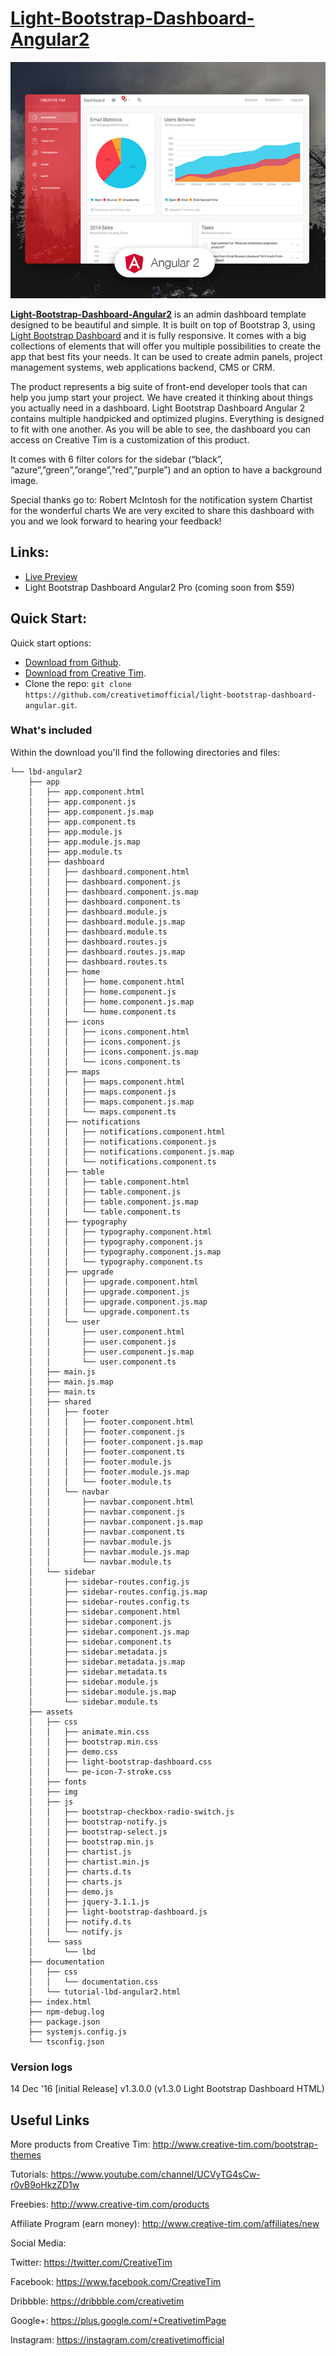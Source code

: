 # [Light-Bootstrap-Dashboard-Angular2](http://lbd-angular2.creative-tim.com/)

![alt text](assets/img/opt_lbd_angular_thumbnail.jpg)

**[Light-Bootstrap-Dashboard-Angular2](http://lbd-angular2.creative-tim.com/)** is an admin dashboard template designed to be beautiful and simple. It is built on top of Bootstrap 3, using [Light Bootstrap Dashboard](http://www.creative-tim.com/product/light-bootstrap-dashboard) and it is fully responsive. It comes with a big collections of elements that will offer you multiple possibilities to create the app that best fits your needs. It can be used to create admin panels, project management systems, web applications backend, CMS or CRM.

The product represents a big suite of front-end developer tools that can help you jump start your project. We have created it thinking about things you actually need in a dashboard. Light Bootstrap Dashboard Angular 2 contains multiple handpicked and optimized plugins. Everything is designed to fit with one another. As you will be able to see, the dashboard you can access on Creative Tim is a customization of this product.

It comes with 6 filter colors for the sidebar (“black”, “azure”,”green”,”orange”,”red”,”purple”) and an option to have a background image.

Special thanks go to: Robert McIntosh for the notification system Chartist for the wonderful charts We are very excited to share this dashboard with you and we look forward to hearing your feedback!

## Links:

+ [Live Preview](http://lbd-angular2.creative-tim.com/)
+ Light Bootstrap Dashboard Angular2 Pro (coming soon from $59)

## Quick Start:

Quick start options:

+ [Download from Github](https://github.com/creativetimofficial/light-bootstrap-dashboard-angular/archive/master.zip).
+ [Download from Creative Tim](http://www.creative-tim.com/product/light-bootstrap-dashboard-angular2).
+ Clone the repo: `git clone https://github.com/creativetimofficial/light-bootstrap-dashboard-angular.git`.

### What's included

Within the download you'll find the following directories and files:

```
└── lbd-angular2
	├── app
	│   ├── app.component.html
	│   ├── app.component.js
	│   ├── app.component.js.map
	│   ├── app.component.ts
	│   ├── app.module.js
	│   ├── app.module.js.map
	│   ├── app.module.ts
	│   ├── dashboard
	│   │   ├── dashboard.component.html
	│   │   ├── dashboard.component.js
	│   │   ├── dashboard.component.js.map
	│   │   ├── dashboard.component.ts
	│   │   ├── dashboard.module.js
	│   │   ├── dashboard.module.js.map
	│   │   ├── dashboard.module.ts
	│   │   ├── dashboard.routes.js
	│   │   ├── dashboard.routes.js.map
	│   │   ├── dashboard.routes.ts
	│   │   ├── home
	│   │   │   ├── home.component.html
	│   │   │   ├── home.component.js
	│   │   │   ├── home.component.js.map
	│   │   │   └── home.component.ts
	│   │   ├── icons
	│   │   │   ├── icons.component.html
	│   │   │   ├── icons.component.js
	│   │   │   ├── icons.component.js.map
	│   │   │   └── icons.component.ts
	│   │   ├── maps
	│   │   │   ├── maps.component.html
	│   │   │   ├── maps.component.js
	│   │   │   ├── maps.component.js.map
	│   │   │   └── maps.component.ts
	│   │   ├── notifications
	│   │   │   ├── notifications.component.html
	│   │   │   ├── notifications.component.js
	│   │   │   ├── notifications.component.js.map
	│   │   │   └── notifications.component.ts
	│   │   ├── table
	│   │   │   ├── table.component.html
	│   │   │   ├── table.component.js
	│   │   │   ├── table.component.js.map
	│   │   │   └── table.component.ts
	│   │   ├── typography
	│   │   │   ├── typography.component.html
	│   │   │   ├── typography.component.js
	│   │   │   ├── typography.component.js.map
	│   │   │   └── typography.component.ts
	│   │   ├── upgrade
	│   │   │   ├── upgrade.component.html
	│   │   │   ├── upgrade.component.js
	│   │   │   ├── upgrade.component.js.map
	│   │   │   └── upgrade.component.ts
	│   │   └── user
	│   │       ├── user.component.html
	│   │       ├── user.component.js
	│   │       ├── user.component.js.map
	│   │       └── user.component.ts
	│   ├── main.js
	│   ├── main.js.map
	│   ├── main.ts
	│   ├── shared
	│   │   ├── footer
	│   │   │   ├── footer.component.html
	│   │   │   ├── footer.component.js
	│   │   │   ├── footer.component.js.map
	│   │   │   ├── footer.component.ts
	│   │   │   ├── footer.module.js
	│   │   │   ├── footer.module.js.map
	│   │   │   └── footer.module.ts
	│   │   └── navbar
	│   │       ├── navbar.component.html
	│   │       ├── navbar.component.js
	│   │       ├── navbar.component.js.map
	│   │       ├── navbar.component.ts
	│   │       ├── navbar.module.js
	│   │       ├── navbar.module.js.map
	│   │       └── navbar.module.ts
	│   └── sidebar
	│       ├── sidebar-routes.config.js
	│       ├── sidebar-routes.config.js.map
	│       ├── sidebar-routes.config.ts
	│       ├── sidebar.component.html
	│       ├── sidebar.component.js
	│       ├── sidebar.component.js.map
	│       ├── sidebar.component.ts
	│       ├── sidebar.metadata.js
	│       ├── sidebar.metadata.js.map
	│       ├── sidebar.metadata.ts
	│       ├── sidebar.module.js
	│       ├── sidebar.module.js.map
	│       └── sidebar.module.ts
	├── assets
	│   ├── css
	│   │   ├── animate.min.css
	│   │   ├── bootstrap.min.css
	│   │   ├── demo.css
	│   │   ├── light-bootstrap-dashboard.css
	│   │   └── pe-icon-7-stroke.css
	│   ├── fonts
	│   ├── img
	│   ├── js
	│   │   ├── bootstrap-checkbox-radio-switch.js
	│   │   ├── bootstrap-notify.js
	│   │   ├── bootstrap-select.js
	│   │   ├── bootstrap.min.js
	│   │   ├── chartist.js
	│   │   ├── chartist.min.js
	│   │   ├── charts.d.ts
	│   │   ├── charts.js
	│   │   ├── demo.js
	│   │   ├── jquery-3.1.1.js
	│   │   ├── light-bootstrap-dashboard.js
	│   │   ├── notify.d.ts
	│   │   └── notify.js
	│   └── sass
	│       └── lbd
	├── documentation
	│   ├── css
	│   │   └── documentation.css
	│   └── tutorial-lbd-angular2.html
	├── index.html
	├── npm-debug.log
	├── package.json
	├── systemjs.config.js
	└── tsconfig.json
```

### Version logs

14 Dec '16 [initial Release]
v1.3.0.0 (v1.3.0 Light Bootstrap Dashboard HTML)

## Useful Links

More products from Creative Tim: <http://www.creative-tim.com/bootstrap-themes>

Tutorials: <https://www.youtube.com/channel/UCVyTG4sCw-r0vB9oHkzZD1w>

Freebies: <http://www.creative-tim.com/products>

Affiliate Program (earn money): <http://www.creative-tim.com/affiliates/new>

Social Media:

Twitter: <https://twitter.com/CreativeTim>

Facebook: <https://www.facebook.com/CreativeTim>

Dribbble: <https://dribbble.com/creativetim>

Google+: <https://plus.google.com/+CreativetimPage>

Instagram: <https://instagram.com/creativetimofficial>
